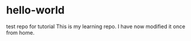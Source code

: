 # hello-world
test repo for tutorial
This is my learning repo. I have now modified it once from home.
